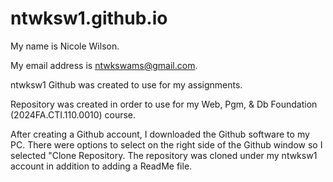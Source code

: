 # ntwksw1.github.io
My name is Nicole Wilson.

My email address is ntwkswams@gmail.com.

ntwksw1 Github was created to use for my assignments.

Repository was created in order to use for my Web, Pgm, & Db Foundation (2024FA.CTI.110.0010) course.

After creating a Github account, I downloaded the Github software to my PC. There were options to select on the right side of the Github window so I selected "Clone Repository. The repository was cloned under my ntwksw1 account in addition to adding a ReadMe file.
